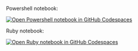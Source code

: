 Powershell notebook:

[![Open Powershell notebook in GitHub Codespaces](https://github.com/codespaces/badge.svg)](https://github.com/codespaces/new?hide_repo_select=true&ref=main&repo=870081839&skip_quickstart=true&machine=basicLinux32gb&devcontainer_path=.devcontainer%2Fpowershell_container%2Fdevcontainer.json&geo=EuropeWest)

Ruby notebook:

[![Open Ruby notebook in GitHub Codespaces](https://github.com/codespaces/badge.svg)](https://github.com/codespaces/new?hide_repo_select=true&ref=main&repo=870081839&skip_quickstart=true&machine=basicLinux32gb&devcontainer_path=.devcontainer%2Fruby_container%2Fdevcontainer.json&geo=EuropeWest)